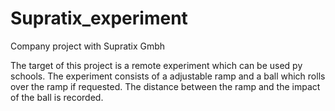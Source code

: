# Supratix_experiment
Company project with Supratix Gmbh

The target of this project is a remote experiment which can be used py schools.
The experiment consists of a adjustable ramp and a ball which rolls over the ramp if requested.
The distance between the ramp and the impact of the ball is recorded.